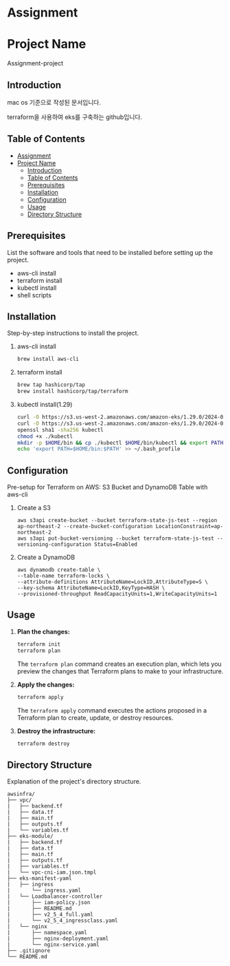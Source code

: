 # Assignment
# Project Name
Assignment-project
## Introduction

mac os 기준으로 작성된 문서입니다.

terraform을 사용하여 eks를 구축하는 github입니다.

## Table of Contents

- [Assignment](#assignment)
- [Project Name](#project-name)
  - [Introduction](#introduction)
  - [Table of Contents](#table-of-contents)
  - [Prerequisites](#prerequisites)
  - [Installation](#installation)
  - [Configuration](#configuration)
  - [Usage](#usage)
  - [Directory Structure](#directory-structure)

## Prerequisites

List the software and tools that need to be installed before setting up the project.

- aws-cli install
- terraform install
- kubectl install
- shell scripts

## Installation

Step-by-step instructions to install the project.

1. aws-cli install
    ```bash
    brew install aws-cli
    ```
2. terraform install
    ```bash
    brew tap hashicorp/tap
    brew install hashicorp/tap/terraform
    ```
3. kubectl install(1.29)
    ```bash
    curl -O https://s3.us-west-2.amazonaws.com/amazon-eks/1.29.0/2024-01-04/bin/darwin/amd64/kubectl
    curl -O https://s3.us-west-2.amazonaws.com/amazon-eks/1.29.0/2024-01-04/bin/darwin/amd64/kubectl.sha256
    openssl sha1 -sha256 kubectl
    chmod +x ./kubectl
    mkdir -p $HOME/bin && cp ./kubectl $HOME/bin/kubectl && export PATH=$HOME/bin:$PATH
    echo 'export PATH=$HOME/bin:$PATH' >> ~/.bash_profile
    ```

## Configuration

Pre-setup for Terraform on AWS: S3 Bucket and DynamoDB Table with aws-cli

1. Create a S3
    ```plaintext
    aws s3api create-bucket --bucket terraform-state-js-test --region ap-northeast-2 --create-bucket-configuration LocationConstraint=ap-northeast-2
    aws s3api put-bucket-versioning --bucket terraform-state-js-test --versioning-configuration Status=Enabled
    ```
2. Create a DynamoDB
    ```plaintext
    aws dynamodb create-table \
    --table-name terraform-locks \
    --attribute-definitions AttributeName=LockID,AttributeType=S \
    --key-schema AttributeName=LockID,KeyType=HASH \
    --provisioned-throughput ReadCapacityUnits=1,WriteCapacityUnits=1
    ```

## Usage

1. **Plan the changes:**
    ```bash
    terraform init
    terraform plan
    ```

    The `terraform plan` command creates an execution plan, which lets you preview the changes that Terraform plans to make to your infrastructure.

2. **Apply the changes:**
    ```bash
    terraform apply
    ```

    The `terraform apply` command executes the actions proposed in a Terraform plan to create, update, or destroy resources.

3. **Destroy the infrastructure:**
    ```bash
    terraform destroy
    ```
## Directory Structure

Explanation of the project's directory structure.

```plaintext
awsinfra/
├── vpc/
|   ├── backend.tf
|   ├── data.tf
|   ├── main.tf
|   ├── outputs.tf
|   └── variables.tf
├── eks-module/
|   ├── backend.tf
|   ├── data.tf
|   ├── main.tf
|   ├── outputs.tf
|   ├── variables.tf
|   └── vpc-cni-iam.json.tmpl
├── eks-manifest-yaml
|   ├── ingress
|       └── ingress.yaml
|   └── Loadbalancer-controller
|       ├── iam-policy.json
|       ├── README.md
|       ├── v2_5_4_full.yaml
|       └── v2_5_4_ingressclass.yaml
|   └── nginx
|       ├── namespace.yaml
|       ├── nginx-deployment.yaml
|       └── nginx-service.yaml
├── .gitignore
└── README.md
```
